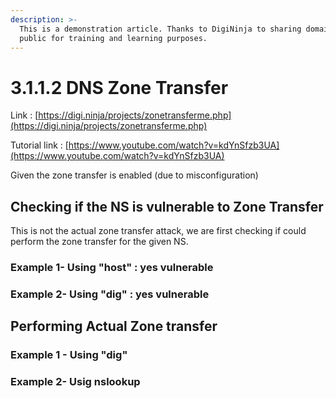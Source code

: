 ```yaml
---
description: >-
  This is a demonstration article. Thanks to DigiNinja to sharing domains to
  public for training and learning purposes.
---
```


# 3.1.1.2 DNS Zone Transfer

Link : [https://digi.ninja/projects/zonetransferme.php](https://digi.ninja/projects/zonetransferme.php)

Tutorial link : [https://www.youtube.com/watch?v=kdYnSfzb3UA](https://www.youtube.com/watch?v=kdYnSfzb3UA)

Given the zone transfer is enabled \(due to misconfiguration\)

## Checking if the NS is vulnerable to Zone Transfer

This is not the actual zone transfer attack, we are first checking if could perform the zone transfer for the given NS.

### Example 1- Using "host" : yes vulnerable

### Example 2- Using "dig" : yes vulnerable

## Performing Actual Zone transfer

### Example 1 - Using "dig"

### Example 2- Usig nslookup

